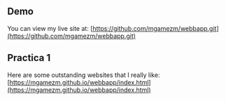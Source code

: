 ## Demo
You can view my live site at: [https://github.com/mgamezm/webbapp.git](https://github.com/mgamezm/webbapp.git)

## Practica 1
Here are some outstanding websites that I really like: [https://mgamezm.github.io/webbapp/index.html](https://mgamezm.github.io/webbapp/index.html)
